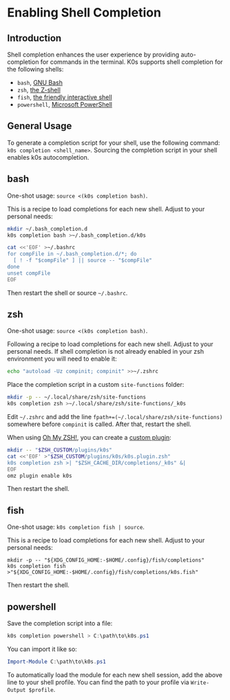 # Enabling Shell Completion

## Introduction

Shell completion enhances the user experience by providing auto-completion for
commands in the terminal. K0s supports shell completion for the following
shells:

- `bash`, [GNU Bash](https://www.gnu.org/software/bash/)
- `zsh`, [the Z-shell](https://www.zsh.org/)
- `fish`, [the friendly interactive shell](https://fishshell.com/)
- `powershell`, [Microsoft PowerShell](https://learn.microsoft.com/powershell/)

## General Usage

To generate a completion script for your shell, use the following command: `k0s
completion <shell_name>`. Sourcing the completion script in your shell enables
k0s autocompletion.

## bash

One-shot usage: `source <(k0s completion bash)`.

This is a recipe to load completions for each new shell. Adjust to your personal
needs:

```bash
mkdir ~/.bash_completion.d
k0s completion bash >~/.bash_completion.d/k0s

cat <<'EOF' >~/.bashrc
for compFile in ~/.bash_completion.d/*; do
  [ ! -f "$compFile" ] || source -- "$compFile"
done
unset compFile
EOF
```

Then restart the shell or source `~/.bashrc`.

## zsh

One-shot usage: `source <(k0s completion bash)`.

Following a recipe to load completions for each new shell. Adjust to your
personal needs. If shell completion is not already enabled in your zsh
environment you will need to enable it:

```zsh
echo "autoload -Uz compinit; compinit" >>~/.zshrc
```

Place the completion script in a custom `site-functions` folder:

```zsh
mkdir -p -- ~/.local/share/zsh/site-functions
k0s completion zsh >~/.local/share/zsh/site-functions/_k0s
```

Edit `~/.zshrc` and add the line `fpath+=(~/.local/share/zsh/site-functions)`
somewhere before `compinit` is called. After that, restart the shell.

When using [Oh My ZSH!], you can create a [custom plugin]:

```zsh
mkdir -- "$ZSH_CUSTOM/plugins/k0s"
cat <<'EOF' >"$ZSH_CUSTOM/plugins/k0s/k0s.plugin.zsh"
k0s completion zsh >| "$ZSH_CACHE_DIR/completions/_k0s" &|
EOF
omz plugin enable k0s
```

Then restart the shell.

[Oh My ZSH!]: https://ohmyz.sh/
[custom plugin]: https://github.com/ohmyzsh/ohmyzsh/wiki/Customization#overriding-and-adding-plugins

## fish

One-shot usage: `k0s completion fish | source`.

This is a recipe to load completions for each new shell. Adjust to your personal
needs:

```shell
mkdir -p -- "${XDG_CONFIG_HOME:-$HOME/.config}/fish/completions"
k0s completion fish >"${XDG_CONFIG_HOME:-$HOME/.config}/fish/completions/k0s.fish"
```

Then restart the shell.

## powershell

Save the completion script into a file:

```powershell
k0s completion powershell > C:\path\to\k0s.ps1
```

You can import it like so:

```powershell
Import-Module C:\path\to\k0s.ps1
```

To automatically load the module for each new shell session, add the above line
to your shell profile. You can find the path to your profile via `Write-Output
$profile`.
